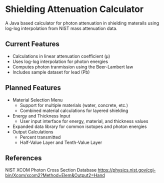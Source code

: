 # Shielding Attenuation Calculator

A Java based calculator for photon attenuation in shielding materails using log-log interpolation from NIST mass attenuation data.

## Current Features
- Calculations in linear attenuation coefficient (μ)
- Uses log-log interpolation for photon energies
- Computes photon tranmission using the Beer-Lambert law
- Includes sample dataset for lead (Pb)

## Planned Features
- Material Selection Menu
  - Support for multiple materials (water, concrete, etc.)
  - Combined material calculations for layered shielding
- Energy and Thickness Input
  - User input interface for energy, material, and thickness values
- Expanded data library for common isotopes and photon energies
- Output Calculations
  - Percent transmitted
  - Half-Value Layer and Tenth-Value Layer
  
## References
NIST XCOM Photon Cross Section Database
https://physics.nist.gov/cgi-bin/Xcom/xcom2?Method=Elem&Output2=Hand
